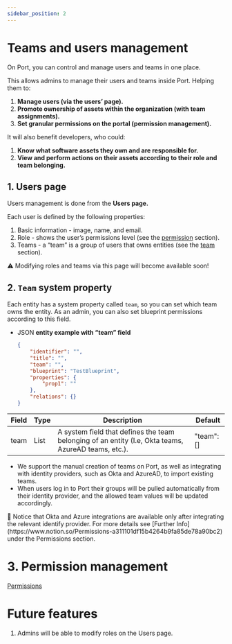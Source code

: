 ```yaml
---
sidebar_position: 2
---
```


# Teams and users management

On Port, you can control and manage users and teams in one place. 

This allows admins to manage their users and teams inside Port. Helping them to:

1. **Manage users (via the users’ page).**
2. **Promote ownership of assets within the organization (with team assignments).**
3. **Set granular permissions on the portal (permission management).**

It will also benefit developers, who could:

1. **Know what software assets they own and are responsible for.**
2. **View and perform actions on their assets according to their role and team belonging.**

## 1. Users page

Users management is done from the **Users page.**

Each user is defined by the following properties:

1. Basic information - image, name, and email.
2. Role - shows the user’s permissions level (see the [permission](https://www.notion.so/Users-and-teams-management-c2e15ba3c5374fcd9544e6da1d7f58cd) section).
3. Teams - a “team” is a group of users that owns entities (see the [team](https://www.notion.so/Users-and-teams-management-c2e15ba3c5374fcd9544e6da1d7f58cd) section).

<!-- ![Untitled](Users%20and%20teams%20management%201153be2d2db2443fb3f40f6fabcc6de4/Untitled.png) -->

<aside>
⚠️ Modifying roles and teams via this page will become available soon!

</aside>

## 2. `Team` system property

Each entity has a system property called `team`, so you can set which team owns the entity. As an admin, you can also set blueprint permissions according to this field.

- JSON **entity example with “team” field**
    
    ```json
    {
        "identifier": "",
        "title": "",
        "team": "",
        "blueprint": "TestBlueprint",
        "properties": {
            "prop1": ""
        },
        "relations": {}
    }
    ```
    

<!-- ![Untitled](Users%20and%20teams%20management%201153be2d2db2443fb3f40f6fabcc6de4/Untitled%201.png) -->

| Field | Type | Description | Default |
| --- | --- | --- | --- |
| team | List | A system field that defines the team belonging of an entity (I.e, Okta teams, AzureAD teams, etc.). |  "team": [] |

- We support the manual creation of teams on Port, as well as integrating with identity providers, such as Okta and AzureAD, to import existing teams.
- When users log in to Port their groups will be pulled automatically from their identity provider, and the allowed team values will be updated accordingly.

<aside>
🚧 Notice that Okta and Azure integrations are available only after integrating the relevant identify provider.
For more details see [Further Info](https://www.notion.so/Permissions-a311101df15b4264b9fa85de78a90bc2) under the Permissions section.

</aside>

# 3. Permission management

[Permissions](https://www.notion.so/Permissions-a311101df15b4264b9fa85de78a90bc2)

# Future features

1. Admins will be able to modify roles on the Users page.